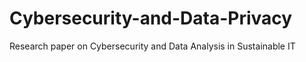 # Cybersecurity-and-Data-Privacy
Research paper on Cybersecurity and Data Analysis in Sustainable IT 
